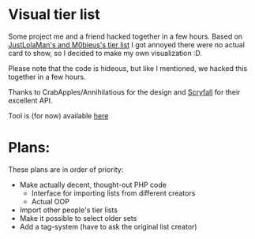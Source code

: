 # Visual tier list
Some project me and a friend hacked together in a few hours. Based on [JustLolaMan's and M0bieus's tier list](https://www.reddit.com/r/spikes/comments/d90vbq/draft_eld_draft_tier_list_from_infinite_mythic/) I got annoyed there were no actual card to show, so I decided to make my own visualization :D.

Please note that the code is hideous, but like I mentioned, we hacked this together in a few hours.

Thanks to CrabApples/Annihilatious for the design and [Scryfall](https://scryfall.com/) for their excellent API.

Tool is (for now) available [here](https://www.ugluk.dev/mtg/)

# Plans:
These plans are in order of priority:
  - Make actually decent, thought-out PHP code
    - Interface for importing lists from different creators
    - Actual OOP
  - Import other people's tier lists
  - Make it possible to select older sets
  - Add a tag-system (have to ask the original list creator)
